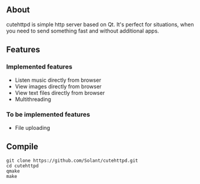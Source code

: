 ## About

cutehttpd is simple http server based on Qt. It's perfect for situations, when you need to send something fast and without additional apps.

## Features

### Implemented features
* Listen music directly from browser
* View images directly from browser
* View text files directly from browser
* Multithreading

### To be implemented features
* File uploading

## Compile

    git clone https://github.com/Solant/cutehttpd.git
    cd cutehttpd
    qmake
    make
